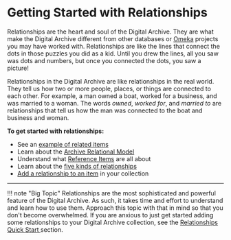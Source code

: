 # Getting Started with Relationships

Relationships are the heart and soul of the Digital Archive. They are what make the
Digital Archive different from other databases or [Omeka](https://omeka.org/classic) projects
you may have worked with. Relationships are like the lines that connect the dots in those
puzzles you did as a kid. Until you drew the lines, all you saw was dots and numbers,
but once you connected the dots, you saw a picture!

Relationships in the Digital Archive are like relationships in the real world. They tell us how
two or more people, places, or things are connected to each other. For example, a man owned
a boat, worked for a business, and was married to a woman. The words *owned*, *worked for*, and
*married to* are relationships that tell us how the man was connected to the boat
and business and woman.

**To get started with relationships:**

-   See an [example of related items](/user/viewing-related-items) 
-   Learn about the [Archive Relational Model](/relationships/archive-relational-model)
-   Understand what [Reference Items](/relationships/reference-items) are all about
-   Learn about the [five kinds of relationships](/relationships/kinds-of-relationships/)
-   [Add a relationship to an item](/archivist/add-relationship/) in your collection

---

!!! note "Big Topic"
    Relationships are the most sophisticated and powerful feature of the Digital Archive.
    As such, it takes time and effort to understand and learn how to use them. Approach this
    topic with that in mind so that you don't become overwhelmed. If you are anxious to just
    get started adding some relationships to your Digital Archive collection, see the
    [Relationships Quick Start ](/archivist/add-relationship/#relationships-quick-start) section.

